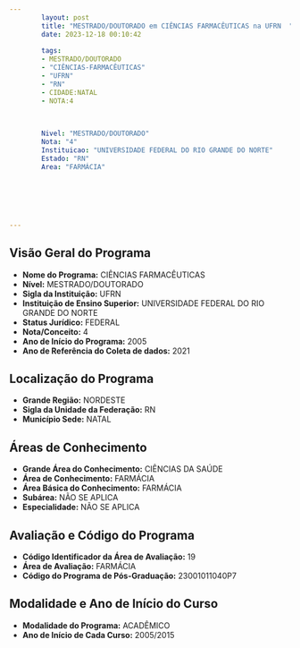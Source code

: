 ```yaml
---
        layout: post
        title: "MESTRADO/DOUTORADO em CIÊNCIAS FARMACÊUTICAS na UFRN  "
        date: 2023-12-18 00:10:42
     
        tags:
        - MESTRADO/DOUTORADO
        - "CIÊNCIAS-FARMACÊUTICAS"
        - "UFRN"
        - "RN"
        - CIDADE:NATAL
        - NOTA:4
        
       

        Nivel: "MESTRADO/DOUTORADO"
        Nota: "4"
        Instituicao: "UNIVERSIDADE FEDERAL DO RIO GRANDE DO NORTE"
        Estado: "RN"
        Area: "FARMÁCIA"
        
        
        
        
        
        
---
```

## Visão Geral do Programa
- **Nome do Programa:** CIÊNCIAS FARMACÊUTICAS
- **Nível:** MESTRADO/DOUTORADO
- **Sigla da Instituição:** UFRN
- **Instituição de Ensino Superior:** UNIVERSIDADE FEDERAL DO RIO GRANDE DO NORTE
- **Status Jurídico:** FEDERAL
- **Nota/Conceito:** 4
- **Ano de Início do Programa:** 2005
- **Ano de Referência do Coleta de dados:** 2021

## Localização do Programa
- **Grande Região:** NORDESTE
- **Sigla da Unidade da Federação:** RN
- **Município Sede:** NATAL

## Áreas de Conhecimento
- **Grande Área do Conhecimento:** CIÊNCIAS DA SAÚDE
- **Área de Conhecimento:** FARMÁCIA
- **Área Básica do Conhecimento:** FARMÁCIA
- **Subárea:** NÃO SE APLICA
- **Especialidade:** NÃO SE APLICA

## Avaliação e Código do Programa
- **Código Identificador da Área de Avaliação:** 19
- **Área de Avaliação:** FARMÁCIA
- **Código do Programa de Pós-Graduação:** 23001011040P7


## Modalidade e Ano de Início do Curso
- **Modalidade do Programa:** ACADÊMICO
- **Ano de Início de Cada Curso:** 2005/2015
